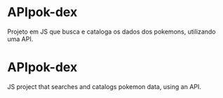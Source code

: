 # APIpok-dex
Projeto em JS que busca e cataloga os dados dos pokemons, utilizando uma API.


# APIpok-dex
JS project that searches and catalogs pokemon data, using an API.
